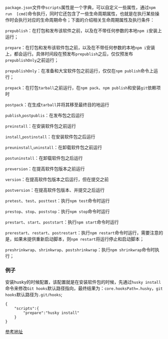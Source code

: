 `package.json`文件中`scripts`属性是一个字典，可以自定义一些属性，通过`npm run  [cmd]`命令执行，同时它还包含了一些生命周期属性，也就是在执行某些操作时会执行对应的生命周期命令；下面的介绍相关生命周期属性及执行条件：



`prepublish`：在打包和发布该软件之前，以及在不带任何参数的本地`npm i`安装上运行；

`prepare`：在打包和发布该软件包之前，以及在不带任何参数的本地`npm i`安装上，都会运行。具体时间段在预发布`prepublish`之后，仅仅预发布`prepublishOnly`之前运行；

`prepublishOnly`：在准备和大宝软件包之前运行，仅仅在`npm publish`命令上运行；

`prepack`：在打包`tarball`之前运行，在`npm pack`、`npm publish`和安装`git`依赖项时

`postpack`：在生成`tarball`并将其移至最终目的地运行

`publish`,`postpublis`：在发布包之后运行

`preinstall`：在安装软件包之前运行

`install`,`postinstall`：在安装软件包之后运行

`preuninstall`,`uninstall`：在卸载软件包之前运行

`postuninstall`：在卸载软件包之后运行

`preversion`：在提高软件包版本之前运行

`version`：在提高软件包版本之后运行，但在提交之前

`postversion`：在提高软件包版本、并提交之后运行

`pretest`、`test`、`posttest`：执行`npm test`命令时运行

`prestop`、`stop`、`poststop`：执行`npm stop`命令时运行

`prestart`、`start`、`poststart`：执行`npm start`命令时运行

`prerestart`、`restart`、`postrestart`：执行`npm restart`命令时运行，需要注意的是，如果未提供重新启动脚本，则`npm restart`将运行停止和启动脚本；

`preshrinkwrap`、`shrinkwrap`、`postshrinkwrap`：执行`npm shrinkwrap`命令时执行；

### 例子

安装husky的时候配置，该配置就是在安装软件包的时候，先通过`husky install`命令来修改`Git hooks`默认路径指向，最终结果为：`core.hooksPath=.husky`，`git hooks`默认路径为`.git/hooks`;

```
{
	"scripts":{
		"prepare":"husky install"
	}
}
```



[参考地址](http://caibaojian.com/npm/files/package.json.html)



